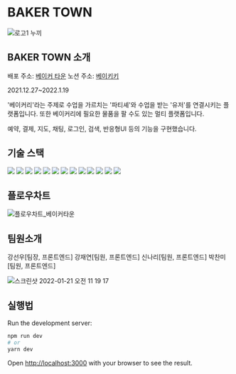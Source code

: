 # BAKER TOWN
![로고1 누끼](https://user-images.githubusercontent.com/74632731/150452173-3239f42a-8b39-491c-ab59-b6aeb50ffaef.png)

## BAKER TOWN 소개
배포 주소: <a href="https://bakertown.site">베이커 타운</a>
노션 주소: <a href="https://opalescent-safflower-0c6.notion.site/baikiki-bf47af83bba2436d999d2e65e2484bb6">베이키키</a>

2021.12.27~2022.1.19

'베이커리'라는 주제로 수업을 가르치는 '파티셰'와 수업을 받는 '유저'를 연결시키는 플랫폼입니다.
또한 베이커리에 필요한 물품을 팔 수도 있는 멀티 플랫폼입니다.

예약, 결제, 지도, 채팅, 로그인, 검색, 반응형UI 등의 기능을 구현했습니다.

## 기술 스택
<img src="https://img.shields.io/badge/html5-E34F26?style=for-the-badge&logo=html5&logoColor=white">
<img src="https://img.shields.io/badge/css-1572B6?style=for-the-badge&logo=css3&logoColor=white">
<img src="https://img.shields.io/badge/javascript-F7DF1E?style=for-the-badge&logo=javascript&logoColor=black">
<img src="https://img.shields.io/badge/typescript-1572B6?style=for-the-badge&logo=typescript&logoColor=white">
<img src="https://img.shields.io/badge/react-61DAFB?style=for-the-badge&logo=react&logoColor=black">
<img src="https://img.shields.io/badge/next.js-181717?style=for-the-badge&logo=next.js&logoColor=white">
<img src="https://img.shields.io/badge/firebase-FFCA28?style=for-the-badge&logo=firebase&logoColor=white">
<img src="https://img.shields.io/badge/git-F05032?style=for-the-badge&logo=git&logoColor=white">
<img src="https://img.shields.io/badge/github-181717?style=for-the-badge&logo=github&logoColor=white">
<img src="https://img.shields.io/badge/apollo graphql-311C87?style=for-the-badge&logo=apollo graphql&logoColor=white">
<img src="https://img.shields.io/badge/emotion-181717?style=for-the-badge&logo=emotion&logoColor=white">
<img src="https://img.shields.io/badge/antdesign-181717?style=for-the-badge&logo=antdesign&logoColor=white">
<img src="https://img.shields.io/badge/materialui-181717?style=for-the-badge&logo=materialui&logoColor=white">

## 플로우차트
![플로우차트_베이커타운](https://user-images.githubusercontent.com/74632731/150452747-c22a85aa-ddb6-4e2a-b072-401b1eace30e.png)

## 팀원소개
강선우[팀장, 프론트엔드]
강재연[팀원, 프론트엔드]
신나리[팀원, 프론트엔드]
박찬미[팀원, 프론트엔드]

![스크린샷 2022-01-21 오전 11 19 17](https://user-images.githubusercontent.com/74632731/150453994-f5d999b8-5d03-4c85-9635-9df76ade3d9c.png)


## 실행법

Run the development server:

```bash
npm run dev
# or
yarn dev
```

Open [http://localhost:3000](http://localhost:3000) with your browser to see the result.
